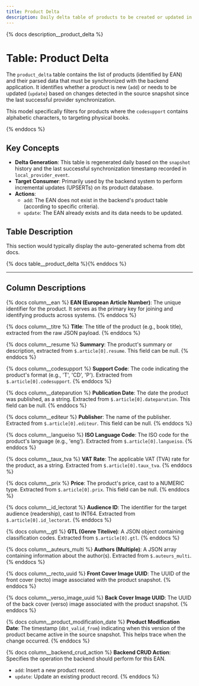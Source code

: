 ```yaml
---
title: Product Delta
description: Daily delta table of products to be created or updated in the backend.
---
```


{% docs description__product_delta %}

# Table: Product Delta

The `product_delta` table contains the list of products (identified by EAN) and their parsed data that must be synchronized with the backend application.
It identifies whether a product is new (`add`) or needs to be updated (`update`) based on changes detected in the source snapshot since the last successful provider synchronization.

This model specifically filters for products where the `codesupport` contains alphabetic characters, to targeting physical books.

{% enddocs %}

## Key Concepts

- **Delta Generation**: This table is regenerated daily based on the `snapshot` history and the last successful synchronization timestamp recorded in `local_provider_event`.
- **Target Consumer**: Primarily used by the backend system to perform incremental updates (UPSERTs) on its product database.
- **Actions**:
    - `add`: The EAN does not exist in the backend's product table (according to specific criteria).
    - `update`: The EAN already exists and its data needs to be updated.

## Table Description

This section would typically display the auto-generated schema from dbt docs.

{% docs table__product_delta %}{% enddocs %}


---
## Column Descriptions

{% docs column__ean %}
**EAN (European Article Number)**: The unique identifier for the product. It serves as the primary key for joining and identifying products across systems.
{% enddocs %}

{% docs column__titre %}
**Title**: The title of the product (e.g., book title), extracted from the raw JSON payload.
{% enddocs %}

{% docs column__resume %}
**Summary**: The product's summary or description, extracted from `$.article[0].resume`. This field can be null.
{% enddocs %}

{% docs column__codesupport %}
**Support Code**: The code indicating the product's format (e.g., 'T', 'CD', 'P'). Extracted from `$.article[0].codesupport`.
{% enddocs %}

{% docs column__dateparution %}
**Publication Date**: The date the product was published, as a string. Extracted from `$.article[0].dateparution`. This field can be null.
{% enddocs %}

{% docs column__editeur %}
**Publisher**: The name of the publisher. Extracted from `$.article[0].editeur`. This field can be null.
{% enddocs %}

{% docs column__langueiso %}
**ISO Language Code**: The ISO code for the product's language (e.g., 'eng'). Extracted from `$.article[0].langueiso`.
{% enddocs %}

{% docs column__taux_tva %}
**VAT Rate**: The applicable VAT (TVA) rate for the product, as a string. Extracted from `$.article[0].taux_tva`.
{% enddocs %}

{% docs column__prix %}
**Price**: The product's price, cast to a NUMERIC type. Extracted from `$.article[0].prix`. This field can be null.
{% enddocs %}

{% docs column__id_lectorat %}
**Audience ID**: The identifier for the target audience (readership), cast to INT64. Extracted from `$.article[0].id_lectorat`.
{% enddocs %}

{% docs column__gtl %}
**GTL (Genre Titelive)**: A JSON object containing classification codes. Extracted from `$.article[0].gtl`.
{% enddocs %}

{% docs column__auteurs_multi %}
**Authors (Multiple)**: A JSON array containing information about the author(s). Extracted from `$.auteurs_multi`.
{% enddocs %}

{% docs column__recto_uuid %}
**Front Cover Image UUID**: The UUID of the front cover (recto) image associated with the product snapshot.
{% enddocs %}

{% docs column__verso_image_uuid %}
**Back Cover Image UUID**: The UUID of the back cover (verso) image associated with the product snapshot.
{% enddocs %}

{% docs column__product_modification_date %}
**Product Modification Date**: The timestamp (`dbt_valid_from`) indicating when this version of the product became active in the source snapshot. This helps trace when the change occurred.
{% enddocs %}

{% docs column__backend_crud_action %}
**Backend CRUD Action**: Specifies the operation the backend should perform for this EAN.
- `add`: Insert a new product record.
- `update`: Update an existing product record.
{% enddocs %}
